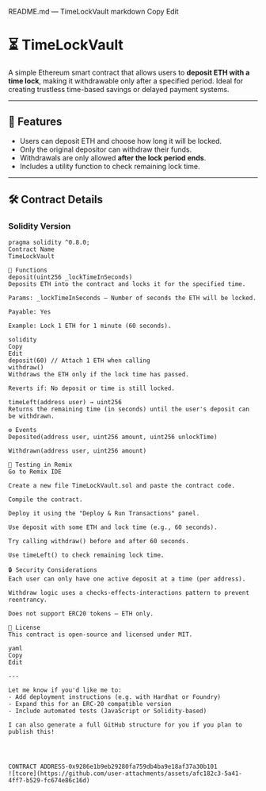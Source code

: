  README.md — TimeLockVault
markdown
Copy
Edit
# ⏳ TimeLockVault

A simple Ethereum smart contract that allows users to **deposit ETH with a time lock**, making it withdrawable only after a specified period. Ideal for creating trustless time-based savings or delayed payment systems.

---

## 🔐 Features

- Users can deposit ETH and choose how long it will be locked.
- Only the original depositor can withdraw their funds.
- Withdrawals are only allowed **after the lock period ends**.
- Includes a utility function to check remaining lock time.

---

## 🛠️ Contract Details

### Solidity Version
```solidity
pragma solidity ^0.8.0;
Contract Name
TimeLockVault

🚀 Functions
deposit(uint256 _lockTimeInSeconds)
Deposits ETH into the contract and locks it for the specified time.

Params: _lockTimeInSeconds – Number of seconds the ETH will be locked.

Payable: Yes

Example: Lock 1 ETH for 1 minute (60 seconds).

solidity
Copy
Edit
deposit(60) // Attach 1 ETH when calling
withdraw()
Withdraws the ETH only if the lock time has passed.

Reverts if: No deposit or time is still locked.

timeLeft(address user) → uint256
Returns the remaining time (in seconds) until the user's deposit can be withdrawn.

⚙️ Events
Deposited(address user, uint256 amount, uint256 unlockTime)

Withdrawn(address user, uint256 amount)

🧪 Testing in Remix
Go to Remix IDE

Create a new file TimeLockVault.sol and paste the contract code.

Compile the contract.

Deploy it using the "Deploy & Run Transactions" panel.

Use deposit with some ETH and lock time (e.g., 60 seconds).

Try calling withdraw() before and after 60 seconds.

Use timeLeft() to check remaining lock time.

🔒 Security Considerations
Each user can only have one active deposit at a time (per address).

Withdraw logic uses a checks-effects-interactions pattern to prevent reentrancy.

Does not support ERC20 tokens — ETH only.

📄 License
This contract is open-source and licensed under MIT.

yaml
Copy
Edit

---

Let me know if you'd like me to:
- Add deployment instructions (e.g. with Hardhat or Foundry)
- Expand this for an ERC-20 compatible version
- Include automated tests (JavaScript or Solidity-based)

I can also generate a full GitHub structure for you if you plan to publish this!




CONTRACT ADDRESS-0x9286e1b9eb29280fa759db4ba9e18af37a30b101
![tcore](https://github.com/user-attachments/assets/afc182c3-5a41-4ff7-b529-fc674e86c16d)
